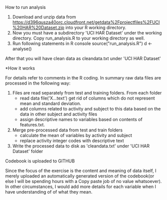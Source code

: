
How to run analysis

1. Download and unzip data from  https://d396qusza40orc.cloudfront.net/getdata%2Fprojectfiles%2FUCI%20HAR%20Dataset.zip
into your R working directory. 
2. Now you must have a subdirectory 'UCI HAR Dataset' under the working directory. Copy run_analysis.R to your working directory as well.
3. Run following statements in R console
 source("run_analysis.R")
 d <- analyse()

After that you will have clean data as cleandata.txt under 'UCI HAR Dataset'

*How it works

For details refer to comments in the R coding. In summary raw data files are processed in the following way:
1. Files are read separately from test and training folders. From each folder
	* read data file('X...text') get rid of columns which do not represent mean and standard deviation.
	* add columns related to activity and subject to this data based on the data in other subject and activity files
	* assign descriptive names to variables based on contents of features.txt.
2. Merge pre-processed data from test and train folders
	* calculate the mean of variables by activity and subject
	* replace activity integer codes with descriptive text
3. Write the processed data to disk as 'cleandata.txt' under 'UCI HAR Dataset'  folder


Codebook is uploaded to GITHUB

Since the focus of the exercise is the content and meaning of data itself, I merely uploaded an automatically generated version of the codebook(or else I will be spending hours with a Copy paste job of no value whatsoever). 
In other circumstances, I would add more details for each variable when I have understanding of of what they mean.
